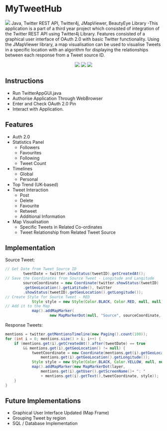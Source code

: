 # MyTweetHub

<img src="http://s13.postimg.org/ckil9vaw3/twitter47.jpg?noCache=1437679106"/>
Java, Twitter REST API, Twitter4j, JMapViewer, BeautyEye Library -This application is a part of a third year project which consisted of integration of the Twitter REST API using Twitter4j Library. Features consisted of a graphical user interface of OAuth 2.0 with basic Twitter functionality. Using the JMapViewer library, a map visualisation can be used to visualise Tweets in a specific location with an algorithm for displaying the relationships between each response from a Tweet source ID.
<p align="center">
<img src="http://i.imgur.com/6aRY6N9.png" /img>
<img src="http://i.imgur.com/mtMLEgb.png" /img>
<img src="http://i.imgur.com/vRGEwzM.png" /img>
</p>

Instructions
------------------------------------
- Run TwitterAppGUI.java
- Authorise Application Through WebBrowser
- Enter and Check OAuth 2.0 Pin
- Interact with Application.

Features
------------------------------------
- Auth 2.0
- Statistics Panel
  - Followers
  - Favourites
  - Following
  - Tweet Count
- Timelines
  - Global
  - Personal
- Top Trend (UK-based)
- Tweet Interaction
  - Post
  - Delete
  - Favourite
  - Retweet
  - Additional Information
- Map Visualisation
  - Specific Tweets in Related Co-ordinates
  - Tweet Relationship from Related Tweet Source

Implementation
---------------------------------
Source Tweet:
``` java
// Get Date from Tweet Source ID
		tweetDate = twitter.showStatus(tweetID).getCreatedAt();
// Save the Coordinates from Source Tweet - Longitude and Langitude
		sourceCoordinate = new Coordinate(twitter.showStatus(tweetID)
		.getGeoLocation().getLatitude(), twitter
		.showStatus(tweetID).getGeoLocation().getLongitude());
// Create Style for Source Tweet - RED
			Style style = new Style(Color.BLACK, Color.RED, null, null);
// Add it to the Map
			map().addMapMarker(
					new MapMarkerDot(null, "Source", sourceCoordinate, style));
```
Response Tweets:
``` java
mentions = twitter.getMentionsTimeline(new Paging().count(100));
for (int i = 0; mentions.size() > i; i++) {
	if (mentions.get(i).getCreatedAt().after(tweetDate) == true 
		&& mentions.get(i).getGeoLocation() != null) {
			tweetCoordinate = new Coordinate(mentions.get(i).getGeoLocation().getLatitude(),
				mentions.get(i).getGeoLocation().getLongitude());
			Style style = new Style(Color.BLACK, Color.YELLOW, null, null);
			map().addMapMarker(new MapMarkerDot(layer, 
				mentions.get(i).getUser().getScreenName()+ ": " 
				+ mentions.get(i).getText(),tweetCoordinate, style));
	}
}
```

Future Implementations
------------------------------------
- Graphical User Interface Updated (Map Frame)
- Grouping Tweet by region
- SQL / Database Implementation

